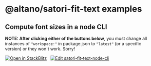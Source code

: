 # @altano/satori-fit-text examples

## Compute font sizes in a node CLI

**NOTE: After clicking either of the buttons below**, you must change all instances of `"workspace:"` in package.json to `"latest"` (or a specific version) or they won't work. Sorry!

[![Open in StackBlitz](https://developer.stackblitz.com/img/open_in_stackblitz.svg)](https://stackblitz.com/github/altano/npm-packages/tree/main/examples/satori-fit-text-node-cli?title=%40altano%2Fsatori-fit-text%20example) &nbsp; [![Edit satori-fit-text-node-cli](https://codesandbox.io/static/img/play-codesandbox.svg)](https://codesandbox.io/p/devbox/github/altano/npm-packages/tree/main/examples/satori-fit-text-node-cli?file=%2Fcli.mjs&embed=1)
